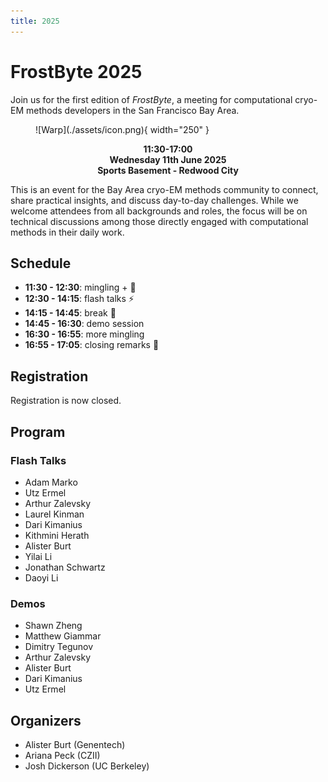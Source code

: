 ```yaml
---
title: 2025
---
```

# FrostByte 2025
Join us for the first edition of *FrostByte*, a meeting for computational cryo-EM methods developers in the San Francisco Bay Area.

<figure markdown="span">
  ![Warp](./assets/icon.png){ width="250" }
</figure>

<div align="center">
<b>11:30-17:00</b>
<br>
<b>Wednesday 11th June 2025</b>
<br>
<b>Sports Basement - Redwood City</b>
</div>

This is an event for the Bay Area cryo-EM methods community to connect, share practical insights, and discuss day-to-day challenges. While we welcome attendees from all backgrounds and roles, the focus will be on technical discussions among those directly engaged with computational methods in their daily work.

## Schedule

- **11:30 - 12:30**: mingling + 🍕
- **12:30 - 14:15**: flash talks ⚡
- **14:15 - 14:45**: break 💬
- **14:45 - 16:30**: demo session
- **16:30 - 16:55**: more mingling
- **16:55 - 17:05**: closing remarks 👋

## Registration

Registration is now closed.

## Program

### Flash Talks

- Adam Marko
- Utz Ermel
- Arthur Zalevsky
- Laurel Kinman
- Dari Kimanius
- Kithmini Herath
- Alister Burt
- Yilai Li
- Jonathan Schwartz
- Daoyi Li

### Demos

- Shawn Zheng
- Matthew Giammar
- Dimitry Tegunov
- Arthur Zalevsky
- Alister Burt
- Dari Kimanius
- Utz Ermel


## Organizers

- Alister Burt (Genentech)
- Ariana Peck (CZII)
- Josh Dickerson (UC Berkeley)
